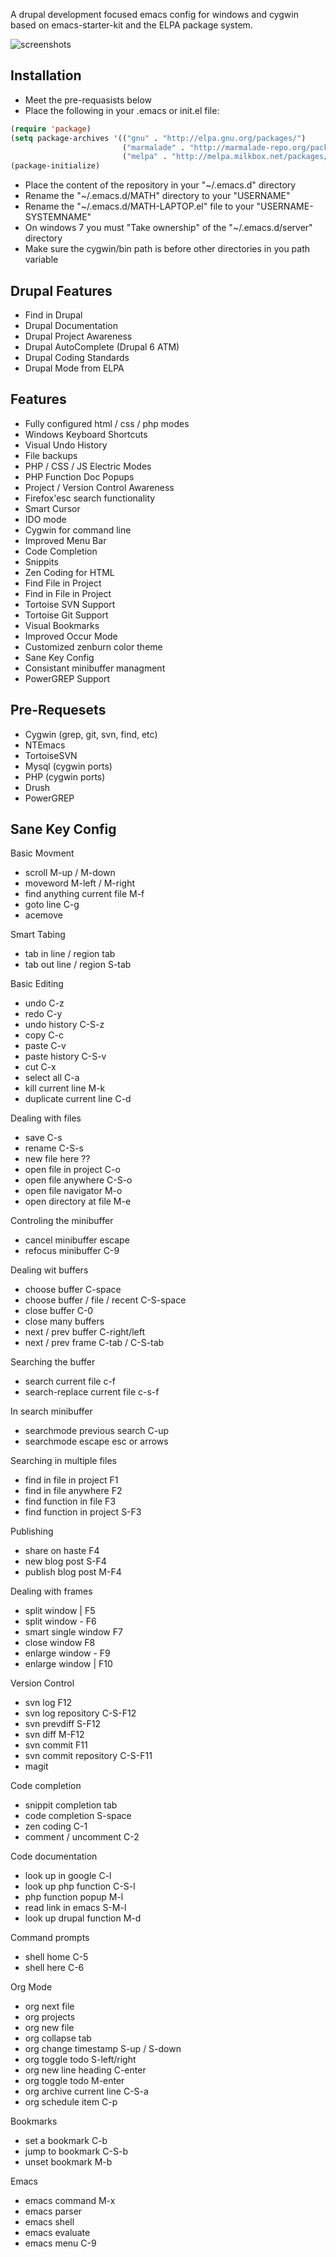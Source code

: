 A drupal development focused emacs config for windows and cygwin based on emacs-starter-kit and the ELPA package system.

![screenshots](http://floatsolutions.com/docs/emacs.png)

Installation
------------

* Meet the pre-requasists below
* Place the following in your .emacs or init.el file:

```lisp
(require 'package)
(setq package-archives '(("gnu" . "http://elpa.gnu.org/packages/")
                         ("marmalade" . "http://marmalade-repo.org/packages/")
                         ("melpa" . "http://melpa.milkbox.net/packages/")))
(package-initialize)
  ```

* Place the content of the repository in your "~/.emacs.d" directory
* Rename the "~/.emacs.d/MATH" directory to your "USERNAME"
* Rename the "~/.emacs.d/MATH-LAPTOP.el" file to your "USERNAME-SYSTEMNAME"
* On windows 7 you must "Take ownership" of the "~/.emacs.d/server" directory
* Make sure the cygwin/bin path is before other directories in you path variable

Drupal Features
---------------

* Find in Drupal
* Drupal Documentation
* Drupal Project Awareness
* Drupal AutoComplete (Drupal 6 ATM)
* Drupal Coding Standards
* Drupal Mode from ELPA

Features
--------

* Fully configured html / css / php modes
* Windows Keyboard Shortcuts
* Visual Undo History
* File backups
* PHP / CSS / JS Electric Modes
* PHP Function Doc Popups
* Project / Version Control Awareness
* Firefox'esc search functionality
* Smart Cursor
* IDO mode
* Cygwin for command line
* Improved Menu Bar
* Code Completion
* Snippits
* Zen Coding for HTML
* Find File in Project
* Find in File in Project
* Tortoise SVN Support
* Tortoise Git Support
* Visual Bookmarks
* Improved Occur Mode
* Customized zenburn color theme
* Sane Key Config
* Consistant minibuffer managment
* PowerGREP Support

Pre-Requesets
-------------

* Cygwin (grep, git, svn, find, etc)
* NTEmacs
* TortoiseSVN
* Mysql (cygwin ports)
* PHP (cygwin ports)
* Drush
* PowerGREP

Sane Key Config
---------------

Basic Movment

* scroll M-up / M-down
* moveword M-left / M-right
* find anything current file M-f
* goto line C-g
* acemove

Smart Tabing

* tab in line / region tab
* tab out line / region S-tab

Basic Editing

* undo C-z
* redo C-y
* undo history C-S-z
* copy C-c
* paste C-v
* paste history C-S-v
* cut C-x
* select all C-a
* kill current line M-k
* duplicate current line C-d

Dealing with files

* save C-s
* rename C-S-s
* new file here ??
* open file in project C-o
* open file anywhere C-S-o
* open file navigator M-o
* open directory at file M-e

Controling the minibuffer

* cancel minibuffer escape
* refocus minibuffer C-9

Dealing wit buffers

* choose buffer C-space
* choose buffer / file / recent C-S-space
* close buffer C-0
* close many buffers
* next / prev buffer C-right/left
* next / prev frame C-tab / C-S-tab

Searching the buffer

* search current file c-f
* search-replace current file c-s-f

In search minibuffer

* searchmode previous search C-up
* searchmode escape esc or arrows

Searching in multiple files

* find in file in project F1
* find in file anywhere F2
* find function in file F3
* find function in project S-F3

Publishing

* share on haste F4
* new blog post S-F4
* publish blog post M-F4

Dealing with frames

* split window | F5
* split window - F6
* smart single window F7
* close window F8
* enlarge window - F9
* enlarge window | F10

Version Control

* svn log F12
* svn log repository C-S-F12
* svn prevdiff S-F12
* svn diff M-F12
* svn commit F11
* svn commit repository C-S-F11
* magit

Code completion

* snippit completion tab
* code completion S-space
* zen coding C-1
* comment / uncomment C-2

Code documentation

* look up in google C-l
* look up php function C-S-l
* php function popup M-l
* read link in emacs S-M-l
* look up drupal function M-d

Command prompts

* shell home C-5
* shell here C-6

Org Mode

* org next file
* org projects 
* org new file 
* org collapse tab
* org change timestamp S-up / S-down
* org toggle todo S-left/right
* org new line heading C-enter
* org toggle todo M-enter
* org archive current line C-S-a
* org schedule item C-p

Bookmarks

* set a bookmark C-b
* jump to bookmark C-S-b
* unset bookmark M-b

Emacs

* emacs command M-x
* emacs parser
* emacs shell
* emacs evaluate
* emacs menu C-9

